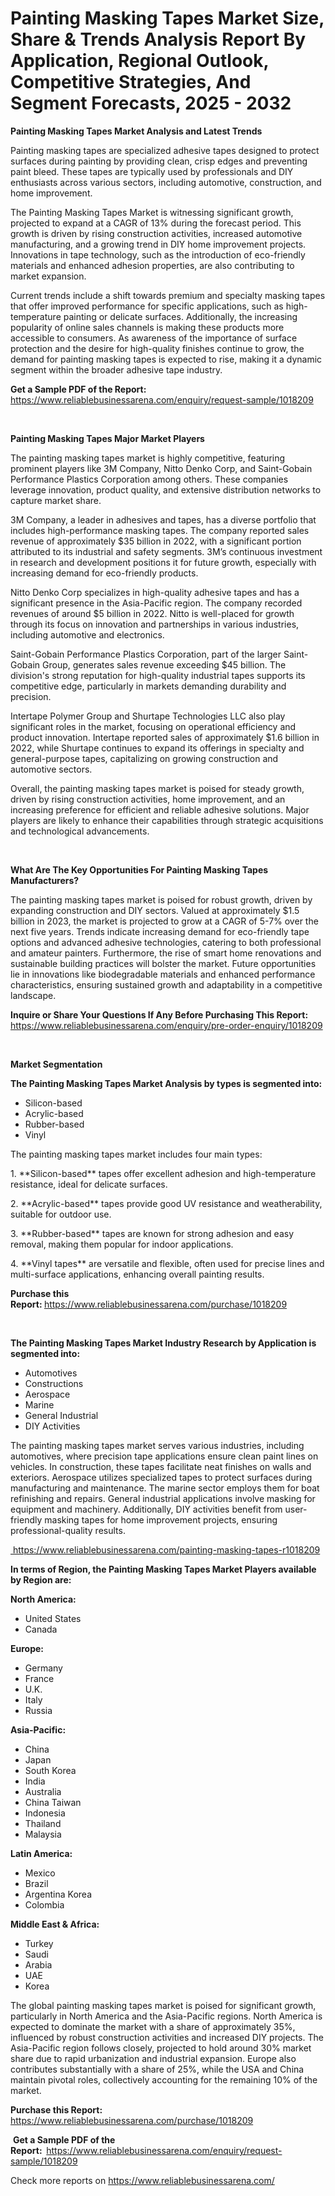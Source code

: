 <p><h1>Painting Masking Tapes Market Size, Share & Trends Analysis Report By Application, Regional Outlook, Competitive Strategies, And Segment Forecasts, 2025 - 2032</h1></p><p><strong>Painting Masking Tapes Market Analysis and Latest Trends</strong></p>
<p><p>Painting masking tapes are specialized adhesive tapes designed to protect surfaces during painting by providing clean, crisp edges and preventing paint bleed. These tapes are typically used by professionals and DIY enthusiasts across various sectors, including automotive, construction, and home improvement.</p><p>The Painting Masking Tapes Market is witnessing significant growth, projected to expand at a CAGR of 13% during the forecast period. This growth is driven by rising construction activities, increased automotive manufacturing, and a growing trend in DIY home improvement projects. Innovations in tape technology, such as the introduction of eco-friendly materials and enhanced adhesion properties, are also contributing to market expansion.</p><p>Current trends include a shift towards premium and specialty masking tapes that offer improved performance for specific applications, such as high-temperature painting or delicate surfaces. Additionally, the increasing popularity of online sales channels is making these products more accessible to consumers. As awareness of the importance of surface protection and the desire for high-quality finishes continue to grow, the demand for painting masking tapes is expected to rise, making it a dynamic segment within the broader adhesive tape industry.</p></p>
<p><strong>Get a Sample PDF of the Report:&nbsp;</strong> <a href="https://www.reliablebusinessarena.com/enquiry/request-sample/1018209?utm_campaign=3580&utm_medium=2&utm_source=Github&utm_content=ia&utm_term=21032025&utm_id=painting-masking-tapes">https://www.reliablebusinessarena.com/enquiry/request-sample/1018209</a></p>
<p>&nbsp;</p>
<p><strong>Painting Masking Tapes Major Market Players</strong></p>
<p><p>The painting masking tapes market is highly competitive, featuring prominent players like 3M Company, Nitto Denko Corp, and Saint-Gobain Performance Plastics Corporation among others. These companies leverage innovation, product quality, and extensive distribution networks to capture market share.</p><p>3M Company, a leader in adhesives and tapes, has a diverse portfolio that includes high-performance masking tapes. The company reported sales revenue of approximately $35 billion in 2022, with a significant portion attributed to its industrial and safety segments. 3M’s continuous investment in research and development positions it for future growth, especially with increasing demand for eco-friendly products.</p><p>Nitto Denko Corp specializes in high-quality adhesive tapes and has a significant presence in the Asia-Pacific region. The company recorded revenues of around $5 billion in 2022. Nitto is well-placed for growth through its focus on innovation and partnerships in various industries, including automotive and electronics.</p><p>Saint-Gobain Performance Plastics Corporation, part of the larger Saint-Gobain Group, generates sales revenue exceeding $45 billion. The division's strong reputation for high-quality industrial tapes supports its competitive edge, particularly in markets demanding durability and precision.</p><p>Intertape Polymer Group and Shurtape Technologies LLC also play significant roles in the market, focusing on operational efficiency and product innovation. Intertape reported sales of approximately $1.6 billion in 2022, while Shurtape continues to expand its offerings in specialty and general-purpose tapes, capitalizing on growing construction and automotive sectors.</p><p>Overall, the painting masking tapes market is poised for steady growth, driven by rising construction activities, home improvement, and an increasing preference for efficient and reliable adhesive solutions. Major players are likely to enhance their capabilities through strategic acquisitions and technological advancements.</p></p>
<p>&nbsp;</p>
<p><strong>What Are The Key Opportunities For Painting Masking Tapes Manufacturers?</strong></p>
<p><p>The painting masking tapes market is poised for robust growth, driven by expanding construction and DIY sectors. Valued at approximately $1.5 billion in 2023, the market is projected to grow at a CAGR of 5-7% over the next five years. Trends indicate increasing demand for eco-friendly tape options and advanced adhesive technologies, catering to both professional and amateur painters. Furthermore, the rise of smart home renovations and sustainable building practices will bolster the market. Future opportunities lie in innovations like biodegradable materials and enhanced performance characteristics, ensuring sustained growth and adaptability in a competitive landscape.</p></p>
<p><strong>Inquire or Share Your Questions If Any Before Purchasing This Report:</strong> <a href="https://www.reliablebusinessarena.com/enquiry/pre-order-enquiry/1018209?utm_campaign=3580&utm_medium=2&utm_source=Github&utm_content=ia&utm_term=21032025&utm_id=painting-masking-tapes">https://www.reliablebusinessarena.com/enquiry/pre-order-enquiry/1018209</a></p>
<p>&nbsp;</p>
<p><strong>Market Segmentation</strong></p>
<p><strong>The Painting Masking Tapes Market Analysis by types is segmented into:</strong></p>
<p><ul><li>Silicon-based</li><li>Acrylic-based</li><li>Rubber-based</li><li>Vinyl</li></ul></p>
<p><p>The painting masking tapes market includes four main types: </p><p>1. **Silicon-based** tapes offer excellent adhesion and high-temperature resistance, ideal for delicate surfaces. </p><p>   </p><p>2. **Acrylic-based** tapes provide good UV resistance and weatherability, suitable for outdoor use. </p><p>3. **Rubber-based** tapes are known for strong adhesion and easy removal, making them popular for indoor applications. </p><p>4. **Vinyl tapes** are versatile and flexible, often used for precise lines and multi-surface applications, enhancing overall painting results.</p></p>
<p><strong>Purchase this Report:&nbsp;</strong><a href="https://www.reliablebusinessarena.com/purchase/1018209?utm_campaign=3580&utm_medium=2&utm_source=Github&utm_content=ia&utm_term=21032025&utm_id=painting-masking-tapes">https://www.reliablebusinessarena.com/purchase/1018209</a></p>
<p>&nbsp;</p>
<p><strong>The Painting Masking Tapes Market Industry Research by Application is segmented into:</strong></p>
<p><ul><li>Automotives</li><li>Constructions</li><li>Aerospace</li><li>Marine</li><li>General Industrial</li><li>DIY Activities</li></ul></p>
<p><p>The painting masking tapes market serves various industries, including automotives, where precision tape applications ensure clean paint lines on vehicles. In construction, these tapes facilitate neat finishes on walls and exteriors. Aerospace utilizes specialized tapes to protect surfaces during manufacturing and maintenance. The marine sector employs them for boat refinishing and repairs. General industrial applications involve masking for equipment and machinery. Additionally, DIY activities benefit from user-friendly masking tapes for home improvement projects, ensuring professional-quality results.</p></p>
<p><a href="https://www.reliablebusinessarena.com/painting-masking-tapes-r1018209?utm_campaign=3580&utm_medium=2&utm_source=Github&utm_content=ia&utm_term=21032025&utm_id=painting-masking-tapes">&nbsp;https://www.reliablebusinessarena.com/painting-masking-tapes-r1018209</a></p>
<p><strong>In terms of Region, the Painting Masking Tapes Market Players available by Region are:</strong></p>
<p>
    <p> <strong> North America: </strong>
        <ul>
            <li>United States</li>
            <li>Canada</li>
        </ul>
        </p> 
    <p> <strong> Europe: </strong>
        <ul>
            <li>Germany</li>
            <li>France</li>
            <li>U.K.</li>
            <li>Italy</li>
            <li>Russia</li>
        </ul>
        </p> 
    <p> <strong> Asia-Pacific: </strong>
        <ul>
            <li>China</li>
            <li>Japan</li>
            <li>South Korea</li>
            <li>India</li>
            <li>Australia</li>
            <li>China Taiwan</li>
            <li>Indonesia</li>
            <li>Thailand</li>
            <li>Malaysia</li>
        </ul>
        </p> 
    <p> <strong> Latin America: </strong>
        <ul>
            <li>Mexico</li>
            <li>Brazil</li>
            <li>Argentina Korea</li>
            <li>Colombia</li>
        </ul>
        </p> 
    <p> <strong> Middle East & Africa: </strong>
        <ul>
            <li>Turkey</li>
            <li>Saudi</li>
            <li>Arabia</li>
            <li>UAE</li>
            <li>Korea</li>
        </ul>
    </p>
    </p>
<p><p>The global painting masking tapes market is poised for significant growth, particularly in North America and the Asia-Pacific regions. North America is expected to dominate the market with a share of approximately 35%, influenced by robust construction activities and increased DIY projects. The Asia-Pacific region follows closely, projected to hold around 30% market share due to rapid urbanization and industrial expansion. Europe also contributes substantially with a share of 25%, while the USA and China maintain pivotal roles, collectively accounting for the remaining 10% of the market.</p></p>
<p><strong>Purchase this Report: </strong><a href="https://www.reliablebusinessarena.com/purchase/1018209?utm_campaign=3580&utm_medium=2&utm_source=Github&utm_content=ia&utm_term=21032025&utm_id=painting-masking-tapes">https://www.reliablebusinessarena.com/purchase/1018209</a></p>
<p>&nbsp;<strong>Get a Sample PDF of the Report:&nbsp;&nbsp;</strong><a href="https://www.reliablebusinessarena.com/enquiry/request-sample/1018209?utm_campaign=3580&utm_medium=2&utm_source=Github&utm_content=ia&utm_term=21032025&utm_id=painting-masking-tapes">https://www.reliablebusinessarena.com/enquiry/request-sample/1018209</a></p>
<p><strong></strong></p>
<p>Check more reports on <a href="https://www.reliablebusinessarena.com/?utm_campaign=3580&utm_medium=2&utm_source=Github&utm_content=ia&utm_term=21032025&utm_id=painting-masking-tapes">https://www.reliablebusinessarena.com/</a></p>